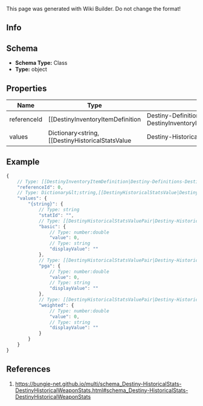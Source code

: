 <span class="wiki-builder">This page was generated with Wiki Builder. Do not change the format!</span>

## Info

## Schema
* **Schema Type:** Class
* **Type:** object

## Properties
Name | Type | Description
---- | ---- | -----------
referenceId | [[DestinyInventoryItemDefinition|Destiny-Definitions-DestinyInventoryItemDefinition]]:ManifestDefinition:integer:uint32 | The hash ID of the item definition that describes the weapon.
values | Dictionary&lt;string,[[DestinyHistoricalStatsValue|Destiny-HistoricalStats-DestinyHistoricalStatsValue]]&gt; | Collection of stats for the period.

## Example
```javascript
{
    // Type: [[DestinyInventoryItemDefinition|Destiny-Definitions-DestinyInventoryItemDefinition]]:ManifestDefinition:integer:uint32
    "referenceId": 0,
    // Type: Dictionary&lt;string,[[DestinyHistoricalStatsValue|Destiny-HistoricalStats-DestinyHistoricalStatsValue]]&gt;
    "values": {
        "{string}": {
            // Type: string
            "statId": "",
            // Type: [[DestinyHistoricalStatsValuePair|Destiny-HistoricalStats-DestinyHistoricalStatsValuePair]]
            "basic": {
                // Type: number:double
                "value": 0,
                // Type: string
                "displayValue": ""
            },
            // Type: [[DestinyHistoricalStatsValuePair|Destiny-HistoricalStats-DestinyHistoricalStatsValuePair]]
            "pga": {
                // Type: number:double
                "value": 0,
                // Type: string
                "displayValue": ""
            },
            // Type: [[DestinyHistoricalStatsValuePair|Destiny-HistoricalStats-DestinyHistoricalStatsValuePair]]
            "weighted": {
                // Type: number:double
                "value": 0,
                // Type: string
                "displayValue": ""
            }
        }
    }
}

```

## References
1. https://bungie-net.github.io/multi/schema_Destiny-HistoricalStats-DestinyHistoricalWeaponStats.html#schema_Destiny-HistoricalStats-DestinyHistoricalWeaponStats
